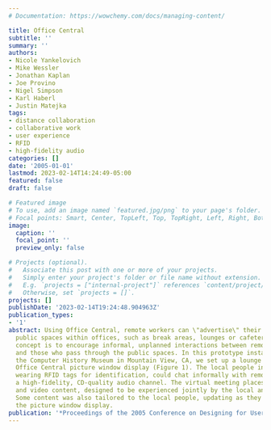 ```yaml
---
# Documentation: https://wowchemy.com/docs/managing-content/

title: Office Central
subtitle: ''
summary: ''
authors:
- Nicole Yankelovich
- Mike Wessler
- Jonathan Kaplan
- Joe Provino
- Nigel Simpson
- Karl Haberl
- Justin Matejka
tags:
- distance collaboration
- collaborative work
- user experience
- RFID
- high-fidelity audio
categories: []
date: '2005-01-01'
lastmod: 2023-02-14T14:24:49-05:00
featured: false
draft: false

# Featured image
# To use, add an image named `featured.jpg/png` to your page's folder.
# Focal points: Smart, Center, TopLeft, Top, TopRight, Left, Right, BottomLeft, Bottom, BottomRight.
image:
  caption: ''
  focal_point: ''
  preview_only: false

# Projects (optional).
#   Associate this post with one or more of your projects.
#   Simply enter your project's folder or file name without extension.
#   E.g. `projects = ["internal-project"]` references `content/project/deep-learning/index.md`.
#   Otherwise, set `projects = []`.
projects: []
publishDate: '2023-02-14T19:24:48.904963Z'
publication_types:
- '1'
abstract: Using Office Central, remote workers can \"advertise\" their presence in
  public spaces within offices, such as break areas, lounges or cafeterias. The design
  concept is to encourage informal, unplanned interactions between remote workers
  and those who pass through the public spaces. In this prototype installation at
  the Computer History Museum in Mountain View, CA, we set up a lounge area with an
  Office Central picture window display (Figure 1). The local people in the lounge,
  wearing RFID tags for identification, could chat informally with remote people using
  a high-fidelity, CD-quality audio channel. The virtual meeting places included audio
  and video content, designed to be experienced jointly by the local and remote people.
  Some content was also tailored to the local people, updating as they approached
  the picture window display.
publication: '*Proceedings of the 2005 Conference on Designing for User EXperience*'
---
```

